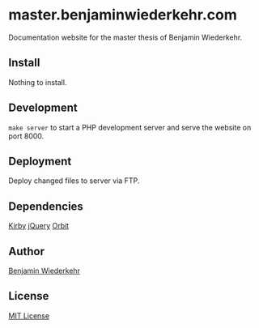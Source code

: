 # master.benjaminwiederkehr.com
Documentation website for the master thesis of Benjamin Wiederkehr.

## Install
Nothing to install.

## Development
`make server` to start a PHP development server and serve the website on port 8000.

## Deployment
Deploy changed files to server via FTP.

## Dependencies
[Kirby](https://getkirby.com/)
[jQuery](https://github.com/jquery/jquery)
[Orbit](https://github.com/zurb/orbit)

## Author
[Benjamin Wiederkehr](http://benjaminwiederkehr.com)

## License
[MIT License](https://opensource.org/licenses/MIT)
